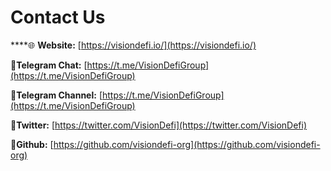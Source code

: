 # Contact Us

\*\*\*\*🌐 **Website:** [https://visiondefi.io/](https://visiondefi.io/)

💠**Telegram Chat:** [https://t.me/VisionDefiGroup](https://t.me/VisionDefiGroup)

💠**Telegram Channel:** [https://t.me/VisionDefiGroup](https://t.me/VisionDefiGroup)

💠**Twitter:** [https://twitter.com/VisionDefi](https://twitter.com/VisionDefi)

💠**Github:** [https://github.com/visiondefi-org](https://github.com/visiondefi-org)

